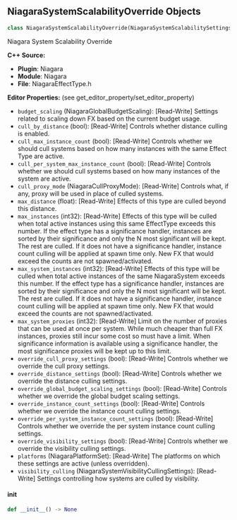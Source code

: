 ## NiagaraSystemScalabilityOverride Objects

```python
class NiagaraSystemScalabilityOverride(NiagaraSystemScalabilitySettings)
```

Niagara System Scalability Override

**C++ Source:**

- **Plugin**: Niagara
- **Module**: Niagara
- **File**: NiagaraEffectType.h

**Editor Properties:** (see get_editor_property/set_editor_property)

- ``budget_scaling`` (NiagaraGlobalBudgetScaling):  [Read-Write] Settings related to scaling down FX based on the current budget usage.
- ``cull_by_distance`` (bool):  [Read-Write] Controls whether distance culling is enabled.
- ``cull_max_instance_count`` (bool):  [Read-Write] Controls whether we should cull systems based on how many instances with the same Effect Type are active.
- ``cull_per_system_max_instance_count`` (bool):  [Read-Write] Controls whether we should cull systems based on how many instances of the system are active.
- ``cull_proxy_mode`` (NiagaraCullProxyMode):  [Read-Write] Controls what, if any, proxy will be used in place of culled systems.
- ``max_distance`` (float):  [Read-Write] Effects of this type are culled beyond this distance.
- ``max_instances`` (int32):  [Read-Write] Effects of this type will be culled when total active instances using this same EffectType exceeds this number.
  If the effect type has a significance handler, instances are sorted by their significance and only the N most significant will be kept. The rest are culled.
  If it does not have a significance handler, instance count culling will be applied at spawn time only. New FX that would exceed the counts are not spawned/activated.
- ``max_system_instances`` (int32):  [Read-Write] Effects of this type will be culled when total active instances of the same NiagaraSystem exceeds this number.
  If the effect type has a significance handler, instances are sorted by their significance and only the N most significant will be kept. The rest are culled.
  If it does not have a significance handler, instance count culling will be applied at spawn time only. New FX that would exceed the counts are not spawned/activated.
- ``max_system_proxies`` (int32):  [Read-Write] Limit on the number of proxies that can be used at once per system.
  While much cheaper than full FX instances, proxies still incur some cost so must have a limit.
  When significance information is available using a significance handler, the most significance proxies will be kept up to this limit.
- ``override_cull_proxy_settings`` (bool):  [Read-Write] Controls whether we override the cull proxy settings.
- ``override_distance_settings`` (bool):  [Read-Write] Controls whether we override the distance culling settings.
- ``override_global_budget_scaling_settings`` (bool):  [Read-Write] Controls whether we override the global budget scaling settings.
- ``override_instance_count_settings`` (bool):  [Read-Write] Controls whether we override the instance count culling settings.
- ``override_per_system_instance_count_settings`` (bool):  [Read-Write] Controls whether we override the per system instance count culling settings.
- ``override_visibility_settings`` (bool):  [Read-Write] Controls whether we override the visibility culling settings.
- ``platforms`` (NiagaraPlatformSet):  [Read-Write] The platforms on which these settings are active (unless overridden).
- ``visibility_culling`` (NiagaraSystemVisibilityCullingSettings):  [Read-Write] Settings controlling how systems are culled by visibility.

<a id="unreal.NiagaraSystemScalabilityOverride.__init__"></a>

#### __init__

```python
def __init__() -> None
```

<a id="unreal.NiagaraScalabilityOverrides"></a>